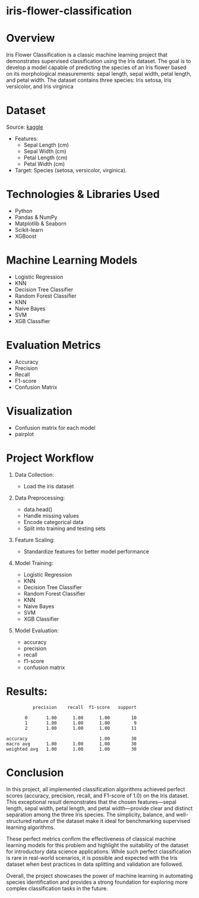 # iris-flower-classification
# Overview
Iris Flower Classification is a classic machine learning project that demonstrates supervised classification using the Iris dataset. The goal is to develop a model capable of predicting the species of an Iris flower based on its morphological measurements: sepal length, sepal width, petal length, and petal width. The dataset contains three species: Iris setosa, Iris versicolor, and Iris virginica
# Dataset
Source: [kaggle](https://www.kaggle.com/datasets/arshid/iris-flower-dataset)
- Features:
    - Sepal Length (cm)
    - Sepal Width (cm)
    - Petal Length (cm)
    - Petal Width (cm)
- Target: Species (setosa, versicolor, virginica).
# Technologies & Libraries Used
- Python 
- Pandas & NumPy
- Matplotlib & Seaborn
- Scikit-learn
- XGBoost
# Machine Learning Models
- Logistic Regression
- KNN
- Decision Tree Classifier
- Random Forest Classifier
- KNN
- Naive Bayes
- SVM
- XGB Classifier
# Evaluation Metrics
- Accuracy
- Precision
- Recall
- F1-score
- Confusion Matrix
# Visualization
- Confusion matrix for each model
- pairplot
# Project Workflow
1. Data Collection:
   - Load the iris dataset

2. Data Preprocessing:
   - data.head()
   - Handle missing values
   - Encode categorical data
   - Split into training and testing sets

3. Feature Scaling:
   - Standardize features for better model performance

4. Model Training:
   - Logistic Regression
   - KNN
   - Decision Tree Classifier
   - Random Forest Classifier
   - KNN
   - Naive Bayes
   - SVM
   - XGB Classifier 

5. Model Evaluation:
   - accuracy
   - precision
   - recall
   - f1-score
   - confusion matrix

# Results:

              precision    recall  f1-score   support

           0       1.00      1.00      1.00        10
           1       1.00      1.00      1.00         9
           2       1.00      1.00      1.00        11

    accuracy                           1.00        30
    macro avg      1.00      1.00      1.00        30
    weighted avg   1.00      1.00      1.00        30

# Conclusion

In this project, all implemented classification algorithms achieved perfect scores (accuracy, precision, recall, and F1-score of 1.0) on the Iris dataset. This exceptional result demonstrates that the chosen features—sepal length, sepal width, petal length, and petal width—provide clear and distinct separation among the three Iris species. The simplicity, balance, and well-structured nature of the dataset make it ideal for benchmarking supervised learning algorithms.

These perfect metrics confirm the effectiveness of classical machine learning models for this problem and highlight the suitability of the dataset for introductory data science applications. While such perfect classification is rare in real-world scenarios, it is possible and expected with the Iris dataset when best practices in data splitting and validation are followed.

Overall, the project showcases the power of machine learning in automating species identification and provides a strong foundation for exploring more complex classification tasks in the future.


















